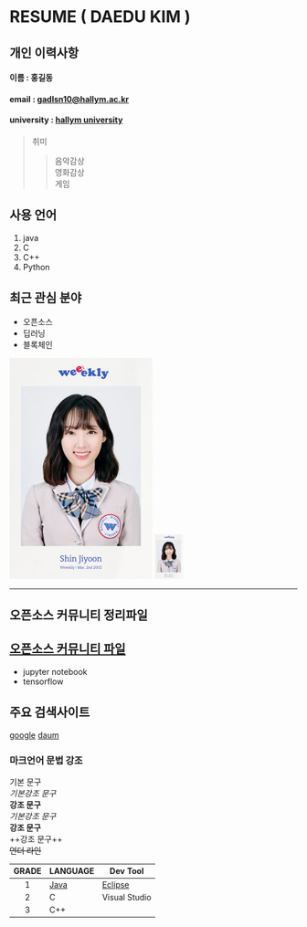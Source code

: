 # RESUME ( DAEDU KIM )

## 개인 이력사항

#### 이름 : 홍길동
#### email : gadlsn10@hallym.ac.kr
#### university : [hallym university](https://www.hallym.ac.kr)

> 취미  
>> 음악감상   
>> 영화감상  
>> 게임  

## 사용 언어
1. java  
2. C  
3. C++  
4. Python  

## 최근 관심 분야
* 오픈소스  
* 딥러닝  
* 블록체인  

![위클리 지윤](/jiyoon.jpg "위클리 지윤")
<img src=jiyoon.jpg width=10% height=10%>

------------
## 오픈소스 커뮤니티 정리파일
[오픈소스 커뮤니티 파일](openSourcecommunity.md)
------------------
* jupyter notebook
* tensorflow

## 주요 검색사이트
[google](https://www.google.com)
[daum](https://www.daum.net)


### 마크언어 문법 강조
기본 문구  
*기본강조 문구*  
**강조 문구**  
_기본강조 문구_  
__강조 문구__  
++강조 문구++  
~~언더 라인~~

|GRADE|LANGUAGE|Dev Tool|
|:---:|---|---|
|1|[Java](https://www.oracle.com/)|[Eclipse](eclipse)|
|2|C|Visual Studio|
|3|C++||

[eclipse]: https://www.eclipse.org
